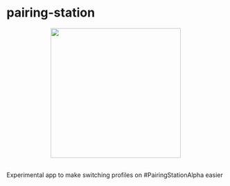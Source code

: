 # pairing-station
<center><img src="https://s3.amazonaws.com/f.cl.ly/items/1G1o292l2r3D0F263Q1A/pairing_station.png" width="300" /></center>
<br />

Experimental app to make switching profiles on #PairingStationAlpha easier
